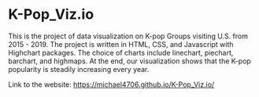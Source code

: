 # K-Pop_Viz.io
This is the project of data visualization on K-pop Groups visiting U.S. from 2015 - 2019. The project is written in HTML, CSS,
and Javascript with Highchart packages. The choice of charts include linechart, piechart, barchart, and highmaps. At the end,
our visualization shows that the K-pop popularity is steadily increasing every year. 

Link to the website:  https://michael4706.github.io/K-Pop_Viz.io/

